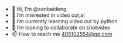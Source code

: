 - 👋 Hi, I’m @sanbaideng
- 👀 I’m interested in video cut,ai
- 🌱 I’m currently learning video cut by python
- 💞️ I’m looking to collaborate on shotvideo 
- 📫 How to reach me 405102554@qq.com

<!---
sanbaideng/sanbaideng is a ✨ special ✨ repository because its `README.md` (this file) appears on your GitHub profile.
You can click the Preview link to take a look at your changes.
--->
